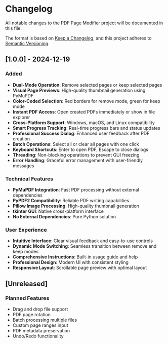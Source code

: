# Changelog

All notable changes to the PDF Page Modifier project will be documented in this file.

The format is based on [Keep a Changelog](https://keepachangelog.com/en/1.0.0/),
and this project adheres to [Semantic Versioning](https://semver.org/spec/v2.0.0.html).

## [1.0.0] - 2024-12-19

### Added
- **Dual-Mode Operation**: Remove selected pages or keep selected pages
- **Visual Page Previews**: High-quality thumbnail generation using PyMuPDF
- **Color-Coded Selection**: Red borders for remove mode, green for keep mode
- **Instant PDF Access**: Open created PDFs immediately or show in file explorer
- **Cross-Platform Support**: Windows, macOS, and Linux compatibility
- **Smart Progress Tracking**: Real-time progress bars and status updates
- **Professional Success Dialog**: Enhanced user feedback after PDF creation
- **Batch Operations**: Select all or clear all pages with one click
- **Keyboard Shortcuts**: Enter to open PDF, Escape to close dialogs
- **Threading**: Non-blocking operations to prevent GUI freezing
- **Error Handling**: Graceful error management with user-friendly messages

### Technical Features
- **PyMuPDF Integration**: Fast PDF processing without external dependencies
- **PyPDF2 Compatibility**: Reliable PDF writing capabilities
- **Pillow Image Processing**: High-quality thumbnail generation
- **tkinter GUI**: Native cross-platform interface
- **No External Dependencies**: Pure Python solution

### User Experience
- **Intuitive Interface**: Clear visual feedback and easy-to-use controls
- **Dynamic Mode Switching**: Seamless transition between remove and keep modes
- **Comprehensive Instructions**: Built-in usage guide and help
- **Professional Design**: Modern UI with consistent styling
- **Responsive Layout**: Scrollable page preview with optimal layout

## [Unreleased]

### Planned Features
- Drag and drop file support
- PDF page rotation
- Batch processing multiple files
- Custom page ranges input
- PDF metadata preservation
- Undo/Redo functionality 